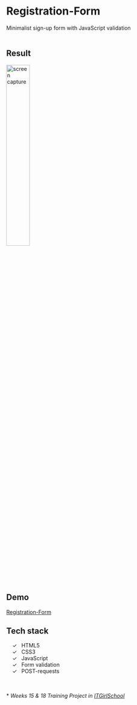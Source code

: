 # Registration-Form

Minimalist sign-up form with JavaScript validation
<br><br>

## Result
<img width="35%" alt="screen capture" src="../main/assets/img/captureweb.jpeg">

## Demo
[Registration-Form]

## Tech stack 

&nbsp;&nbsp;&nbsp;&nbsp;&check;&nbsp;&nbsp; HTML5<br>
&nbsp;&nbsp;&nbsp;&nbsp;&check;&nbsp;&nbsp; CSS3<br>
&nbsp;&nbsp;&nbsp;&nbsp;&check;&nbsp;&nbsp; JavaScript<br>
&nbsp;&nbsp;&nbsp;&nbsp;&check;&nbsp;&nbsp; Form validation<br>
&nbsp;&nbsp;&nbsp;&nbsp;&check;&nbsp;&nbsp; POST-requests<br> 




<br><br> 
\* _Weeks 15 & 18 Training Project in [ITGirlSchool]_ 
  

   [ITGirlSchool]: <https://itgirlschool.com/en>
   [Registration-Form]: <https://alenagm.github.io/Registration-Form/>
